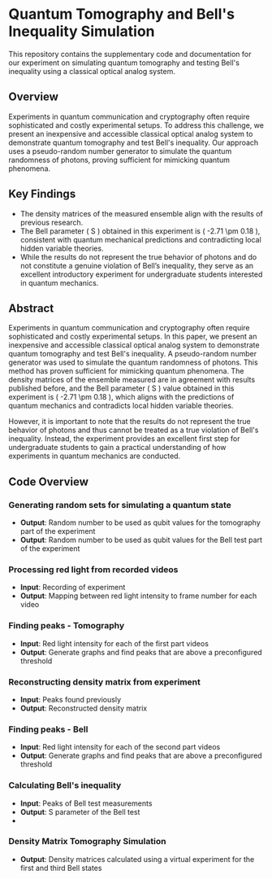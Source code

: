 # Quantum Tomography and Bell's Inequality Simulation

This repository contains the supplementary code and documentation for our experiment on simulating quantum tomography and testing Bell's inequality using a classical optical analog system.

## Overview

Experiments in quantum communication and cryptography often require sophisticated and costly experimental setups. To address this challenge, we present an inexpensive and accessible classical optical analog system to demonstrate quantum tomography and test Bell's inequality. Our approach uses a pseudo-random number generator to simulate the quantum randomness of photons, proving sufficient for mimicking quantum phenomena.

## Key Findings

- The density matrices of the measured ensemble align with the results of previous research.
- The Bell parameter \( S \) obtained in this experiment is \( -2.71 \pm 0.18 \), consistent with quantum mechanical predictions and contradicting local hidden variable theories.
- While the results do not represent the true behavior of photons and do not constitute a genuine violation of Bell’s inequality, they serve as an excellent introductory experiment for undergraduate students interested in quantum mechanics.

## Abstract

Experiments in quantum communication and cryptography often require sophisticated and costly experimental setups. In this paper, we present an inexpensive and accessible classical optical analog system to demonstrate quantum tomography and test Bell's inequality. A pseudo-random number generator was used to simulate the quantum randomness of photons. This method has proven sufficient for mimicking quantum phenomena. The density matrices of the ensemble measured are in agreement with results published before, and the Bell parameter \( S \) value obtained in this experiment is \( -2.71 \pm 0.18 \), which aligns with the predictions of quantum mechanics and contradicts local hidden variable theories.

However, it is important to note that the results do not represent the true behavior of photons and thus cannot be treated as a true violation of Bell's inequality. Instead, the experiment provides an excellent first step for undergraduate students to gain a practical understanding of how experiments in quantum mechanics are conducted.

## Code Overview
  
  ### Generating random sets for simulating a quantum state
  - **Output**: Random number to be used as qubit values for the tomography part of the experiment
  - **Output**: Random number to be used as qubit values for the Bell test part of the experiment
  
  ### Processing red light from recorded videos
  - **Input**: Recording of experiment
  - **Output**: Mapping between red light intensity to frame number for each video
  
  ### Finding peaks - Tomography
  - **Input**: Red light intensity for each of the first part videos
  - **Output**: Generate graphs and find peaks that are above a preconfigured threshold
  
  ### Reconstructing density matrix from experiment
  - **Input**: Peaks found previously
  - **Output**: Reconstructed density matrix
  
  ### Finding peaks - Bell
  - **Input**: Red light intensity for each of the second part videos
  - **Output**: Generate graphs and find peaks that are above a preconfigured threshold
  
  ### Calculating Bell's inequality
  - **Input**: Peaks of Bell test measurements
  - **Output**: S parameter of the Bell test
  - 
  ### Density Matrix Tomography Simulation
  - **Output**: Density matrices calculated using a virtual experiment for the first and third Bell states